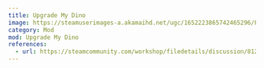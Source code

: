 ```yaml
---
title: Upgrade My Dino
image: https://steamuserimages-a.akamaihd.net/ugc/1652223865742465296/FFF0A5AA5C0351FB5474D7F695CCB32A4A86D100/?imw=268&imh=268&ima=fit&impolicy=Letterbox&imcolor=%23000000&letterbox=true
category: Mod
mod: Upgrade My Dino
references:
  - url: https://steamcommunity.com/workshop/filedetails/discussion/812655342/
---
```

